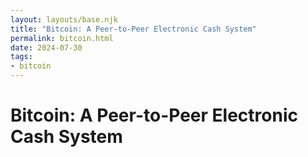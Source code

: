 ```yaml
---
layout: layouts/base.njk
title: "Bitcoin: A Peer-to-Peer Electronic Cash System"
permalink: bitcoin.html
date: 2024-07-30
tags:
- bitcoin
---
```


# Bitcoin: A Peer-to-Peer Electronic Cash System

<object data="/public/bitcoin.pdf" height="890"></object>